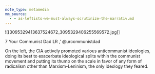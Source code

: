 ```yaml
---
note_type: metamedia
mm_source:
  - - as-leftists-we-must-always-scrutinize-the-narrativ.md
---
```


![[3095329413637524672_3095329406255569572.jpg]]

7 Your Communist Dad
LR ,' @urcommunistdad

On the left, the CIA actively
promoted various anticommunist
ideologies, doing its best to
exacerbate ideological splits within
the communist movement and
putting its thumb on the scale in
favor of any form of radicalism other
than Marxism-Leninism, the only
ideology they feared.

